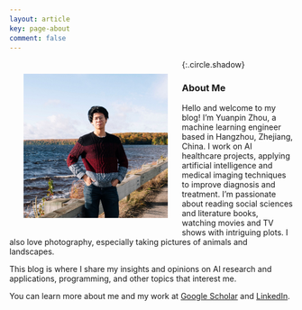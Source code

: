 ```yaml
---
layout: article
key: page-about 
comment: false
---
```

<img src="assets/images/pages/me.jpg" alt="me" style="zoom:25%;" align="left" vspace="100" hspace="100"/>{:.circle.shadow}

### About Me

Hello and welcome to my blog! I’m Yuanpin Zhou, a machine learning engineer based in Hangzhou, Zhejiang, China. I work on AI healthcare projects, applying artificial intelligence and medical imaging techniques to improve diagnosis and treatment. I’m passionate about reading social sciences and literature books, watching movies and TV shows with intriguing plots. I also love photography, especially taking pictures of animals and landscapes.

This blog is where I share my insights and opinions on AI research and applications, programming, and other topics that interest me.

You can learn more about me and my work at [Google Scholar](https://scholar.google.com/citations?user=zCtNbycAAAAJ&hl=en) and [LinkedIn](https://www.linkedin.com/in/yuanpinzhou/). 